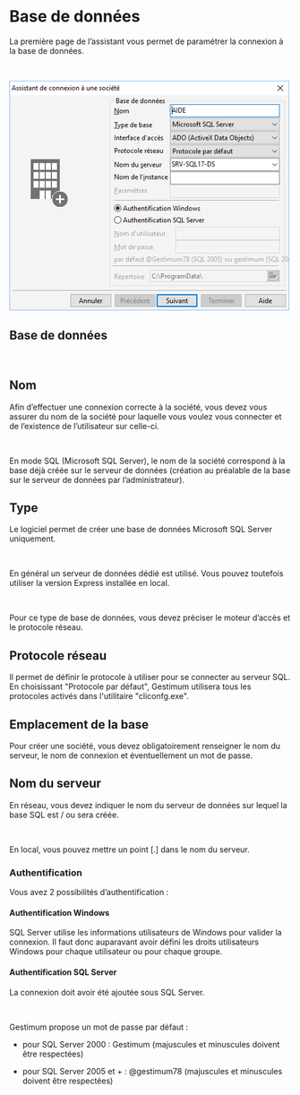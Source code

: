 






Base de données
===



La première page de l’assistant vous permet de paramétrer la connexion 
 à la base de données.


 


![](../../assets/images/Ouvrir/2/AssistantConnexionChoixBase2.png)


## Base de données


 


## Nom


Afin d’effectuer une connexion correcte à la société, vous devez vous 
 assurer du nom de la société pour laquelle vous voulez vous connecter 
 et de l’existence de l’utilisateur sur celle-ci.


 


En mode SQL (Microsoft SQL Server), le nom de la société correspond 
 à la base déjà créée sur le serveur de données (création au préalable 
 de la base sur le serveur de données par l’administrateur).


## Type


Le logiciel permet de créer une base de données Microsoft SQL Server 
 uniquement.


 


En général un serveur de données dédié est utilisé. Vous pouvez toutefois 
 utiliser la version Express installée en local.


 


Pour ce type de base de données, vous devez préciser le moteur d’accès 
 et le protocole réseau.


## Protocole réseau


Il permet de définir le protocole à utiliser pour se connecter au serveur 
 SQL. En choisissant "Protocole par défaut", Gestimum utilisera 
 tous les protocoles activés dans l'utilitaire "cliconfg.exe".


## Emplacement de la base


Pour créer une société, vous devez obligatoirement renseigner le nom 
 du serveur, le nom de connexion et éventuellement un mot de passe.


## Nom du serveur


En réseau, vous devez indiquer le nom du serveur de données sur lequel 
 la base SQL est / ou sera créée.


 


En local, vous pouvez mettre un point [.] dans le nom du serveur.


### Authentification


Vous avez 2 possibilités d’authentification :


#### Authentification Windows


SQL Server utilise les informations utilisateurs de Windows pour valider 
 la connexion. Il faut donc auparavant avoir défini les droits utilisateurs 
 Windows pour chaque utilisateur ou pour chaque groupe.


#### Authentification SQL Server


La connexion doit avoir été ajoutée sous SQL Server.


 


Gestimum propose un mot de passe par défaut :


- pour SQL Server 2000 : Gestimum (majuscules et minuscules doivent 
 être respectées)


- pour SQL Server 2005 et + : @gestimum78 (majuscules et minuscules 
 doivent être respectées)


